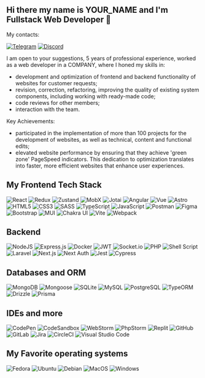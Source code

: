 ## Hi there my name is YOUR_NAME and I'm Fullstack Web Developer 👋

My contacts:

[![Telegram](https://img.shields.io/badge/Telegram-2CA5E0?style=for-the-badge&logo=telegram&logoColor=white)](https://t.me/YOUR_TELEGRAM)
[![Discord](https://img.shields.io/badge/Discord-%235865F2.svg?style=for-the-badge&logo=discord&logoColor=white)](https://discordapp.com/users/YOUR_USER_NUMBER)

I am open to your suggestions, 5 years of professional experience, worked as a web developer in a COMPANY, where I honed my skills in:

- development and optimization of frontend and backend functionality of websites for customer requests;
- revision, correction, refactoring, improving the quality of existing system components, including working with ready-made code;
- code reviews for other members;
- interaction with the team.

Key Achievements:

- participated in the implementation of more than 100 projects for the development of websites, as well as technical, content and functional edits;
- elevated website performance by ensuring that they achieve 'green zone' PageSpeed indicators. This dedication to optimization translates into faster, more efficient websites that enhance user experiences.

## My Frontend Tech Stack
<!-- ## Frontend -->

![React](https://img.shields.io/badge/react-%2320232a.svg?style=for-the-badge&logo=react&logoColor=%2361DAFB)
![Redux](https://img.shields.io/badge/redux-%23593d88.svg?style=for-the-badge&logo=redux&logoColor=white)
![Zustand](https://img.shields.io/badge/zustand-%232F3B3F.svg?style=for-the-badge&logo=zustand&logoColor=white)
![MobX](https://img.shields.io/badge/mobx-%23F89C42.svg?style=for-the-badge&logo=mobx&logoColor=white)
![Jotai](https://img.shields.io/badge/jotai-%23F7B93E.svg?style=for-the-badge&logo=jotai&logoColor=white)
![Angular](https://img.shields.io/badge/angular-%23E23237.svg?style=for-the-badge&logo=angular&logoColor=white)
![Vue](https://img.shields.io/badge/vue.js-%234FC08D.svg?style=for-the-badge&logo=vue.js&logoColor=white)
![Astro](https://img.shields.io/badge/astro-%230A0D27.svg?style=for-the-badge&logo=astro&logoColor=white)
![HTML5](https://img.shields.io/badge/html5-%23E34F26.svg?style=for-the-badge&logo=html5&logoColor=white)
![CSS3](https://img.shields.io/badge/css3-%231572B6.svg?style=for-the-badge&logo=css3&logoColor=white)
![SASS](https://img.shields.io/badge/SASS-hotpink.svg?style=for-the-badge&logo=SASS&logoColor=white)
![TypeScript](https://img.shields.io/badge/typescript-%23007ACC.svg?style=for-the-badge&logo=typescript&logoColor=white)
![JavaScript](https://img.shields.io/badge/javascript-%23323330.svg?style=for-the-badge&logo=javascript&logoColor=%23F7DF1E)
![Postman](https://img.shields.io/badge/postman-%23FF6C37.svg?style=for-the-badge&logo=postman&logoColor=white)
![Figma](https://img.shields.io/badge/figma-%23F24E1E.svg?style=for-the-badge&logo=figma&logoColor=white)
![Bootstrap](https://img.shields.io/badge/bootstrap-%23563D7C.svg?style=for-the-badge&logo=bootstrap&logoColor=white)
![MUI](https://img.shields.io/badge/mui-%23008C89.svg?style=for-the-badge&logo=mui&logoColor=white)
![Chakra UI](https://img.shields.io/badge/chakra_ui-%232D3748.svg?style=for-the-badge&logo=chakra-ui&logoColor=white)
![Vite](https://img.shields.io/badge/vite-%230A1F1D.svg?style=for-the-badge&logo=vite&logoColor=white)
![Webpack](https://img.shields.io/badge/webpack-%238DD6F9.svg?style=for-the-badge&logo=webpack&logoColor=black)

## Backend

![NodeJS](https://img.shields.io/badge/node.js-6DA55F?style=for-the-badge&logo=node.js&logoColor=white)
![Express.js](https://img.shields.io/badge/express.js-%23404d59.svg?style=for-the-badge&logo=express&logoColor=%2361DAFB)
![Docker](https://img.shields.io/badge/docker-%230db7ed.svg?style=for-the-badge&logo=docker&logoColor=white)
![JWT](https://img.shields.io/badge/JWT-black?style=for-the-badge&logo=JSON%20web%20tokens)
![Socket.io](https://img.shields.io/badge/Socket.io-black?style=for-the-badge&logo=socket.io&badgeColor=010101)
![PHP](https://img.shields.io/badge/php-%23777BB4.svg?style=for-the-badge&logo=php&logoColor=white)
![Shell Script](https://img.shields.io/badge/shell_script-%23121011.svg?style=for-the-badge&logo=gnu-bash&logoColor=white)
![Laravel](https://img.shields.io/badge/laravel-%23FF2D20.svg?style=for-the-badge&logo=laravel&logoColor=white)
![Next.js](https://img.shields.io/badge/next.js-%23000000.svg?style=for-the-badge&logo=next.js&logoColor=white)
![Next Auth](https://img.shields.io/badge/nextauth-%2361DAFB.svg?style=for-the-badge&logo=next.js&logoColor=white)
![Jest](https://img.shields.io/badge/jest-%23C21325.svg?style=for-the-badge&logo=jest&logoColor=white)
![Cypress](https://img.shields.io/badge/cypress-%2337AAB2.svg?style=for-the-badge&logo=cypress&logoColor=white)

## Databases and ORM

![MongoDB](https://img.shields.io/badge/MongoDB-%234ea94b.svg?style=for-the-badge&logo=mongodb&logoColor=white)
![Mongoose](https://img.shields.io/badge/mongoose-%23880000.svg?style=for-the-badge&logo=mongoose&logoColor=white)
![SQLite](https://img.shields.io/badge/sqlite-%2307405E.svg?style=for-the-badge&logo=sqlite&logoColor=white)
![MySQL](https://img.shields.io/badge/mysql-%2300f.svg?style=for-the-badge&logo=mysql&logoColor=white)
![PostgreSQL](https://img.shields.io/badge/postgresql-%23336791.svg?style=for-the-badge&logo=postgresql&logoColor=white)
![TypeORM](https://img.shields.io/badge/typeorm-%23F06C00.svg?style=for-the-badge&logo=typeorm&logoColor=white)
![Drizzle](https://img.shields.io/badge/drizzle-%23039E58.svg?style=for-the-badge&logo=drizzle&logoColor=white)
![Prisma](https://img.shields.io/badge/prisma-%232F4B69.svg?style=for-the-badge&logo=prisma&logoColor=white)

## IDEs and more

![CodePen](https://img.shields.io/badge/CodePen-white?style=for-the-badge&logo=codepen&logoColor=black)
![CodeSandbox](https://img.shields.io/badge/Codesandbox-040404?style=for-the-badge&logo=codesandbox&logoColor=DBDBDB)
![WebStorm](https://img.shields.io/badge/webstorm-000000.svg?style=for-the-badge&logo=webstorm&logoColor=white)
![PhpStorm](https://img.shields.io/badge/phpstorm-143?style=for-the-badge&logo=phpstorm&logoColor=black&color=black&labelColor=darkorchid)
![Replit](https://img.shields.io/badge/Replit-DD1200?style=for-the-badge&logo=Replit&logoColor=white)
![GitHub](https://img.shields.io/badge/github-%23121011.svg?style=for-the-badge&logo=github&logoColor=white)
![GitLab](https://img.shields.io/badge/gitlab-%23181717.svg?style=for-the-badge&logo=gitlab&logoColor=white)
![Jira](https://img.shields.io/badge/jira-%230A0F2A.svg?style=for-the-badge&logo=jira&logoColor=white)
![CircleCI](https://img.shields.io/badge/circleci-%23000000.svg?style=for-the-badge&logo=circleci&logoColor=white)
![Visual Studio Code](https://img.shields.io/badge/Visual%20Studio%20Code-0078d7.svg?style=for-the-badge&logo=visual-studio-code&logoColor=white)

## My Favorite operating systems

![Fedora](https://img.shields.io/badge/Fedora-294172?style=for-the-badge&logo=fedora&logoColor=white)
![Ubuntu](https://img.shields.io/badge/Ubuntu-E95420?style=for-the-badge&logo=ubuntu&logoColor=white)
![Debian](https://img.shields.io/badge/Debian-D70A53?style=for-the-badge&logo=debian&logoColor=white)
![MacOS](https://img.shields.io/badge/macos-%231B1D1F.svg?style=for-the-badge&logo=apple&logoColor=white)
![Windows](https://img.shields.io/badge/windows-%23327B9A.svg?style=for-the-badge&logo=windows&logoColor=white)

<!-- ## Some of my GitHub Stats -->

<!-- [![](https://github-readme-stats.vercel.app/api?username=YOUR_GITHUB_NICKNAME)] -->

<!-- ![](https://github-profile-summary-cards.vercel.app/api/cards/profile-details?username=YOUR_GITHUB_NICKNAME&theme=solarized_dark) -->

<!-- ![](https://github-profile-summary-cards.vercel.app/api/cards/repos-per-language?username=YOUR_GITHUB_NICKNAME&theme=solarized_dark) -->
